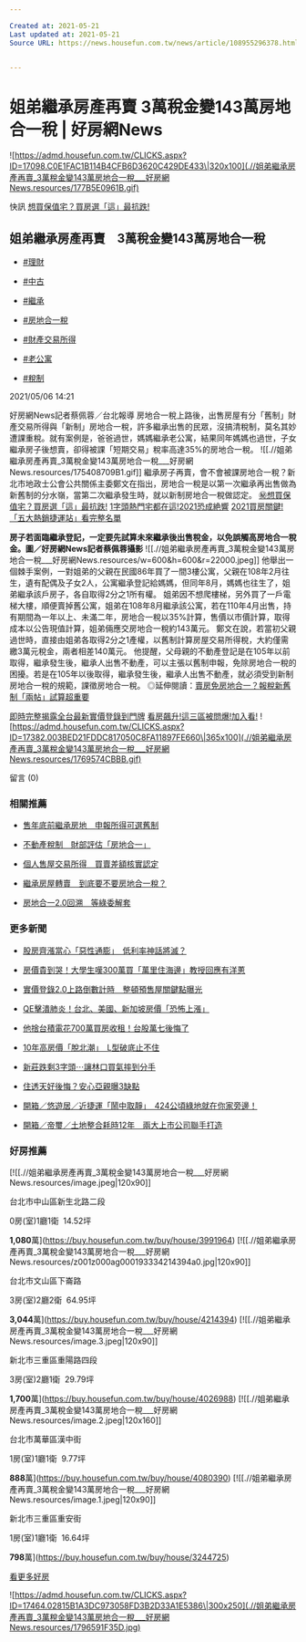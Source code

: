 ```yaml
---

Created at: 2021-05-21
Last updated at: 2021-05-21
Source URL: https://news.housefun.com.tw/news/article/108955296378.html#news-article


---
```


# 姐弟繼承房產再賣 3萬稅金變143萬房地合一稅 | 好房網News


![https://admd.housefun.com.tw/CLICKS.aspx?ID=17098.C0E1FAC1B114B4CFB6D3620C429DE433\|320x100](.//姐弟繼承房產再賣_3萬稅金變143萬房地合一稅___好房網News.resources/177B5E0961B.gif)

快訊
[想買保值宅？買房選「這」最抗跌!](https://admd.housefun.com.tw/CLICKS.aspx?ID=17564.8E200FC779D0A8E7EABA42E877F0A5C0)

## 姐弟繼承房產再賣　3萬稅金變143萬房地合一稅

* [#理財](https://news.housefun.com.tw/news/%e7%90%86%e8%b2%a1)

* [#中古](https://news.housefun.com.tw/news/%e4%b8%ad%e5%8f%a4)
* [#繼承](https://news.housefun.com.tw/news/%e7%b9%bc%e6%89%bf)
* [#房地合一稅](https://news.housefun.com.tw/news/%e6%88%bf%e5%9c%b0%e5%90%88%e4%b8%80%e7%a8%85)
* [#財產交易所得](https://news.housefun.com.tw/news/%e8%b2%a1%e7%94%a2%e4%ba%a4%e6%98%93%e6%89%80%e5%be%97)
* [#老公寓](https://news.housefun.com.tw/news/%e8%80%81%e5%85%ac%e5%af%93)
* [#稅制](https://news.housefun.com.tw/news/%e7%a8%85%e5%88%b6)

2021/05/06 14:21

好房網News記者蔡佩蓉／台北報導
房地合一稅上路後，出售房屋有分「舊制」財產交易所得與「新制」房地合一稅，許多繼承出售的民眾，沒搞清稅制，莫名其妙遭課重稅。就有案例是，爸爸過世，媽媽繼承老公寓，結果同年媽媽也過世，子女繼承房子後想賣，卻得被課「短期交易」稅率高達35%的房地合一稅。
![[.//姐弟繼承房產再賣_3萬稅金變143萬房地合一稅___好房網News.resources/175408709B1.gif]]
繼承房子再賣，會不會被課房地合一稅？新北市地政士公會公共關係主委鄭文在指出，房地合一稅是以第一次繼承再出售做為新舊制的分水嶺，當第二次繼承發生時，就以新制房地合一稅做認定。
[㊙想買保值宅？買房選「這」最抗跌!](https://admd.housefun.com.tw/CLICKS.aspx?ID=17569.6D090E8D4F2D61498FE04B05CC2BA6EB)
[1字頭熱門宅都在這!2021恐成絶響](https://admd.housefun.com.tw/CLICKS.aspx?ID=16496.908D139FADC56A731135F96E130C652A)
[2021買房關鍵!「五大熱銷捷運站」看完整名單](https://admd.housefun.com.tw/CLICKS.aspx?ID=17351.2927189F575CAA14640D46A82F7C30D3)

**房子若面臨繼承登記，一定要先試算未來繼承後出售稅金，以免誤觸高房地合一稅金。圖／好房網News記者蔡佩蓉攝影**
![[.//姐弟繼承房產再賣_3萬稅金變143萬房地合一稅___好房網News.resources/w=600&h=600&r=22000.jpeg]]
他舉出一個棘手案例，一對姐弟的父親在民國86年買了一間3樓公寓，父親在108年2月往生，遺有配偶及子女2人，公寓繼承登記給媽媽，但同年8月，媽媽也往生了，姐弟繼承該戶房子，各自取得2分之1所有權。
姐弟因不想爬樓梯，另外買了一戶電梯大樓，順便賣掉舊公寓，姐弟在108年8月繼承該公寓，若在110年4月出售，持有期間為一年以上、未滿二年，房地合一稅以35%計算，售價以市價計算，取得成本以公告現值計算，姐弟倆應交房地合一稅約143萬元。
鄭文在說，若當初父親過世時，直接由姐弟各取得2分之1產權，以舊制計算房屋交易所得稅，大約僅需繳3萬元稅金，兩者相差140萬元。
他提醒，父母親的不動產登記是在105年以前取得，繼承發生後，繼承人出售不動產，可以主張以舊制申報，免除房地合一稅的困擾。若是在105年以後取得，繼承發生後，繼承人出售不動產，就必須受到新制房地合一稅的規範，課徵房地合一稅。
◎延伸閱讀：[賣房免房地合一？報稅新舊制「兩帖」試算超重要](https://news.housefun.com.tw/news/article/163958295157.html)

[即時完整揭露全台最新實價登錄到門牌](https://price.houseprice.tw/list?utm_source=hf_news_article&utm_medium=text&utm_campaign=normal_news)
[看房飆升!這三區被問爆!加入看!](https://admd.housefun.com.tw/CLICKS.aspx?ID=17340.7295B8C846B35DFE7DA45330E57D3F61)
![https://admd.housefun.com.tw/CLICKS.aspx?ID=17382.003BED21FDDC817050C8FA11897FE660\|365x100](.//姐弟繼承房產再賣_3萬稅金變143萬房地合一稅___好房網News.resources/1769574CBBB.gif)

留言 (0)

### 相關推薦

* [售年底前繼承房地　申報所得可選舊制](https://news.housefun.com.tw/news/article/319223114528.html)

* [不動產稅制　財部評估「房地合一」](https://news.housefun.com.tw/news/article/15332061166.html)
* [個人售屋交易所得　買賣差額核實認定](https://news.housefun.com.tw/news/article/20020169520.html)
* [繼承房屋轉賣　到底要不要房地合一稅？](https://news.housefun.com.tw/news/article/591973242170.html)
* [房地合一2.0回溯　等綠委解套](https://news.housefun.com.tw/news/article/231655290615.html)

### 更多新聞

* [股房齊漲當心「惡性通膨」　低利率神話將滅？](https://news.housefun.com.tw/news/article/160139296170.html)

* [房價貴到哭！大學生嘆300萬買「萬里住海邊」教授回應有洋蔥](https://news.housefun.com.tw/news/article/162974296255.html)
* [實價登錄2.0上路倒數計時　整頓預售屋關鍵點曝光](https://news.housefun.com.tw/news/article/102399296015.html)
* [QE擊潰肺炎！台北、美國、新加坡房價「恐怖上漲」](https://news.housefun.com.tw/news/article/618927295999.html)
* [他捨台積電花700萬買房收租！台股萬七後悔了](https://news.housefun.com.tw/news/article/229770294988.html)
* [10年高房價「脫北潮」　L型破底止不住](https://news.housefun.com.tw/news/article/167529294855.html)
* [新莊跌剩3字頭⋯讓林口買氣摔到分手](https://news.housefun.com.tw/news/article/463244295334.html)
* [住透天好後悔？安心亞親曝3缺點](https://news.housefun.com.tw/news/article/117212295238.html)
* [開箱／悠遊居／近捷運「鬧中取靜」　424公頃綠地就在你家旁邊！](https://news.housefun.com.tw/news/article/211979288228.html)
* [開箱／帝璽／土地整合耗時12年　兩大上市公司聯手打造](https://news.housefun.com.tw/news/article/435398278530.html)

### 好房推薦

[![[.//姐弟繼承房產再賣_3萬稅金變143萬房地合一稅___好房網News.resources/image.jpeg|120x90]]

台北市中山區新生北路二段

0房(室)1廳1衛  14.52坪

**1,080**萬](https://buy.housefun.com.tw/buy/house/3991964)
[![[.//姐弟繼承房產再賣_3萬稅金變143萬房地合一稅___好房網News.resources/z001z000ag000193334214394a0.jpg|120x90]]

台北市文山區下崙路

3房(室)2廳2衛  64.95坪

**3,044**萬](https://buy.housefun.com.tw/buy/house/4214394)
[![[.//姐弟繼承房產再賣_3萬稅金變143萬房地合一稅___好房網News.resources/image.3.jpeg|120x90]]

新北市三重區重陽路四段

3房(室)2廳1衛  29.79坪

**1,700**萬](https://buy.housefun.com.tw/buy/house/4026988)
[![[.//姐弟繼承房產再賣_3萬稅金變143萬房地合一稅___好房網News.resources/image.2.jpeg|120x160]]

台北市萬華區漢中街

1房(室)1廳1衛  9.77坪

**888**萬](https://buy.housefun.com.tw/buy/house/4080390)
[![[.//姐弟繼承房產再賣_3萬稅金變143萬房地合一稅___好房網News.resources/image.1.jpeg|120x90]]

新北市三重區重安街

1房(室)1廳1衛  16.64坪

**798**萬](https://buy.housefun.com.tw/buy/house/3244725)

[看更多好房](https://buy.housefun.com.tw/region/%E4%BD%8F%E5%AE%85_use)

![https://admd.housefun.com.tw/CLICKS.aspx?ID=17464.02815B1A3DC973058FD3B2D33A1E5386\|300x250](.//姐弟繼承房產再賣_3萬稅金變143萬房地合一稅___好房網News.resources/1796591F35D.jpg)

